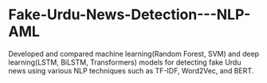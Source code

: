 # Fake-Urdu-News-Detection---NLP-AML
Developed and compared machine learning(Random Forest, SVM) and deep learning(LSTM, BiLSTM, Transformers) models for detecting fake Urdu news using various NLP techniques such as TF-IDF, Word2Vec, and BERT.
